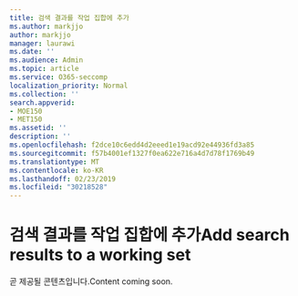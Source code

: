 ```yaml
---
title: 검색 결과를 작업 집합에 추가
ms.author: markjjo
author: markjjo
manager: laurawi
ms.date: ''
ms.audience: Admin
ms.topic: article
ms.service: O365-seccomp
localization_priority: Normal
ms.collection: ''
search.appverid:
- MOE150
- MET150
ms.assetid: ''
description: ''
ms.openlocfilehash: f2dce10c6edd4d2eeed1e19acd92e44936fd3a85
ms.sourcegitcommit: f57b4001ef1327f0ea622e716a4d7d78f1769b49
ms.translationtype: MT
ms.contentlocale: ko-KR
ms.lasthandoff: 02/23/2019
ms.locfileid: "30218528"
---
```

# <a name="add-search-results-to-a-working-set"></a><span data-ttu-id="fefca-102">검색 결과를 작업 집합에 추가</span><span class="sxs-lookup"><span data-stu-id="fefca-102">Add search results to a working set</span></span>

<span data-ttu-id="fefca-103">곧 제공될 콘텐츠입니다.</span><span class="sxs-lookup"><span data-stu-id="fefca-103">Content coming soon.</span></span>